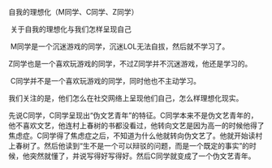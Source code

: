 自我的理想化（M同学、C同学、Z同学）



​	关于自我的理想化与我们怎样呈现自己



​	M同学是一个沉迷游戏的同学，沉迷LOL无法自拔，然后就不学习了。



​	Z同学也是一个喜欢玩游戏的同学，不过Z同学并不沉迷游戏，他还是学习的。



​	C同学并不是一个喜欢玩游戏的同学，同时他也不主动学习。



​	我们关注的是，他们怎么在社交网络上呈现他们自己，怎么样理想化现实。



​	先说C同学，C同学呈现出“伪文艺青年”的特征。C同学本来不是伪文艺青年的，他不喜欢文艺，他连村上春树的书都没看过，他转向文艺是因为高一的时候他得了焦虑症。C同学得了焦虑症之后，不知道为什么他就转向伪文艺了。他就开始读村上春树了。然后他读到“生不是一个可以辩驳的问题，而是一个既定的事实”的时候，他突然就懂了，并说写得好写得好。然后C同学就变成了一个伪文艺青年。

​	

​	

